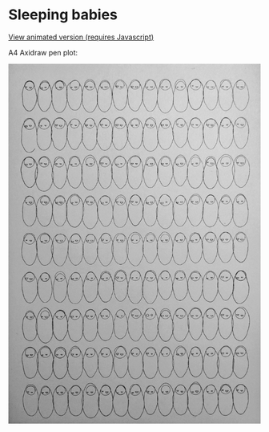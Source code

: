 <!--- -image_format jpeg_high -convert_greyscale -->
# Sleeping babies

[View animated version (requires Javascript)](./js/)

A4 Axidraw pen plot:

![Axidraw Plot](./sleeping_babies_plot.jpeg)
